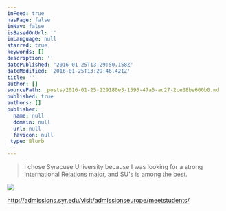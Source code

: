 ```yaml
---
inFeed: true
hasPage: false
inNav: false
isBasedOnUrl: ''
inLanguage: null
starred: true
keywords: []
description: ''
datePublished: '2016-01-25T13:29:50.158Z'
dateModified: '2016-01-25T13:29:46.421Z'
title: ''
author: []
sourcePath: _posts/2016-01-25-229180e3-1596-47a5-ac27-2ce38be600b0.md
published: true
authors: []
publisher:
  name: null
  domain: null
  url: null
  favicon: null
_type: Blurb

---
```

> I chose Syracuse University because I was looking for a strong International Relations major, and SU's is among the best.

![](https://s3-us-west-2.amazonaws.com/the-grid-img/p/f3f0f27b99c6d68527b6e9e77fa41d0ae5b07014.jpg)

http://admissions.syr.edu/visit/admissionseurope/meetstudents/